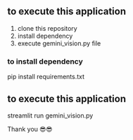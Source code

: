 ##  to execute this application 
1. clone this repository 
2. install dependency 
3. execute gemini_vision.py file 

### to install dependency 
pip install requirements.txt 

## to execute this application 
streamlit run gemini_vision.py 


Thank you 😎😎 